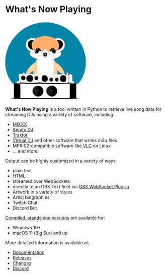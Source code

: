 <!-- markdownlint-disable MD013 MD034 -->

# __What's Now Playing__

![Logo](docs/images/meerkatdj_256x256.png?raw=true)

__What's Now Playing__ is a tool written in Python to retrieve live song data for
streaming DJs using a variety of software, including:

* [MIXXX](https://mixxx.org/)
* [Serato DJ](https://serato.com/)
* [Traktor](https://www.native-instruments.com/en/catalog/traktor/)
* [Virtual DJ](https://www.virtualdj.com/) and other software that writes m3u files
* MPRIS2-compatible software like [VLC](https://www.videolan.org/vlc/) on Linux
* ... and more!

Output can be highly customized in a variety of ways:

* plain text
* HTML
* streamed over WebSockets
* directly to an OBS Text field via [OBS WebSocket Plug-in](https://github.com/Palakis/obs-websocket/)
* Artwork in a variety of styles
* Artist biographies
* Twitch Chat
* Discord Bot

[Compiled, standalone versions](https://github.com/whatsnowplaying/whats-now-playing/releases)
are available for:

* Windows 10+
* macOS 11 (Big Sur) and up

More detailed information is available at:

* [Documentation](https://whatsnowplaying.github.io/)
* [Releases](https://github.com/whatsnowplaying/whats-now-playing/releases)
* [Changes](CHANGELOG.md)
* [Discord](https://discord.gg/rgEvcdUHUV)

